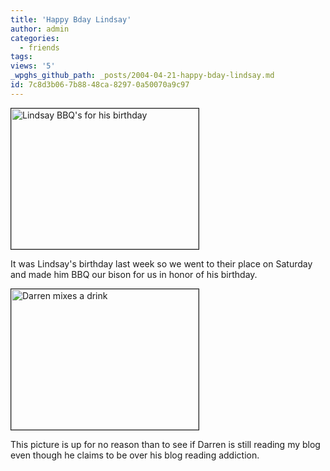 ```yaml
---
title: 'Happy Bday Lindsay'
author: admin
categories:
  - friends
tags: 
views: '5'
_wpghs_github_path: _posts/2004-04-21-happy-bday-lindsay.md
id: 7c8d3b06-7b88-48ca-8297-0a50070a9c97
---
```

<p><img alt="Lindsay BBQ's for his birthday" src="http://www.mennoboy.com/chris/archives/images/friends/lindsbbq.jpg" width="300" height="225" border="1" /></p>
<p>It was Lindsay's birthday last week so we went to their place on Saturday and made him BBQ our bison for us in honor of his birthday.</p>
<p><img alt="Darren mixes a drink" src="http://www.mennoboy.com/chris/archives/images/friends/dyckdrink.jpg" width="300" height="225" border="1" /></p>
<p>This picture is up for no reason than to see if Darren is still reading my blog even though he claims to be over his blog reading addiction.</p>
